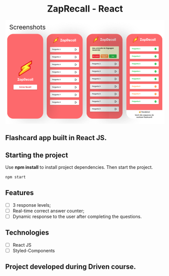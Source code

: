 <h1 align="center">
  ZapRecall - React 
</h1>


![cover](.github/screenshot.png?style=flat)


## Flashcard app built in React JS.

## Starting the project
Use **npm install** to install project dependencies.
Then start the project.

```cl
npm start
```

## Features

-   [ ] 3 response levels;
-   [ ] Real-time correct answer counter;
-   [ ] Dynamic response to the user after completing the questions.

## Technologies

-   [ ] React JS
-   [ ] Styled-Components

## Project developed during Driven course.
<br />

